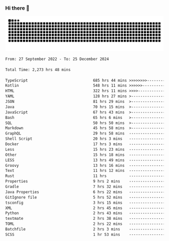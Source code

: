 ### Hi there 👋

<picture>
  <source media="(prefers-color-scheme: dark)" srcset="https://raw.githubusercontent.com/heyline/heyline/output/github-contribution-grid-snake-dark.svg">
  <source media="(prefers-color-scheme: light)" srcset="https://raw.githubusercontent.com/heyline/heyline/output/github-contribution-grid-snake.svg">
  <img alt="github contribution grid snake animation" src="https://raw.githubusercontent.com/heyline/heyline/output/github-contribution-grid-snake.svg">
</picture>

<!--START_SECTION:waka-->

```txt
From: 27 September 2022 - To: 25 December 2024

Total Time: 2,273 hrs 48 mins

TypeScript                             685 hrs 44 mins >>>>>>>>-----------------   30.16 %
Kotlin                                 548 hrs 11 mins >>>>>>-------------------   24.11 %
HTML                                   322 hrs 11 mins >>>>---------------------   14.17 %
YAML                                   128 hrs 27 mins >------------------------   05.65 %
JSON                                   81 hrs 29 mins  >------------------------   03.58 %
Java                                   70 hrs 15 mins  >------------------------   03.09 %
JavaScript                             67 hrs 43 mins  >------------------------   02.98 %
Bash                                   65 hrs 6 mins   >------------------------   02.86 %
SQL                                    50 hrs 50 mins  >------------------------   02.24 %
Markdown                               45 hrs 58 mins  >------------------------   02.02 %
GraphQL                                29 hrs 58 mins  -------------------------   01.32 %
Shell Script                           20 hrs 3 mins   -------------------------   00.88 %
Docker                                 17 hrs 3 mins   -------------------------   00.75 %
Less                                   15 hrs 23 mins  -------------------------   00.68 %
Other                                  15 hrs 18 mins  -------------------------   00.67 %
LESS                                   13 hrs 49 mins  -------------------------   00.61 %
Groovy                                 13 hrs 16 mins  -------------------------   00.58 %
Text                                   11 hrs 12 mins  -------------------------   00.49 %
Rust                                   11 hrs          -------------------------   00.48 %
Properties                             9 hrs 2 mins    -------------------------   00.40 %
Gradle                                 7 hrs 32 mins   -------------------------   00.33 %
Java Properties                        6 hrs 22 mins   -------------------------   00.28 %
GitIgnore file                         5 hrs 52 mins   -------------------------   00.26 %
tsconfig                               3 hrs 15 mins   -------------------------   00.14 %
XML                                    2 hrs 45 mins   -------------------------   00.12 %
Python                                 2 hrs 43 mins   -------------------------   00.12 %
textmate                               2 hrs 38 mins   -------------------------   00.12 %
TOML                                   2 hrs 22 mins   -------------------------   00.10 %
Batchfile                              2 hrs 3 mins    -------------------------   00.09 %
SCSS                                   1 hr 53 mins    -------------------------   00.08 %
```

<!--END_SECTION:waka-->


